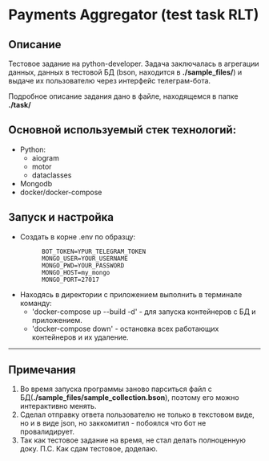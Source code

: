 # Payments Aggregator (test task RLT)

## Описание
Тестовое задание на python-developer. Задача заключалась в агрегации данных, данных в тестовой БД 
(bson, находится в **./sample_files/**) и выдаче их пользователю через интерфейс телеграм-бота.

Подробное описание задания дано в файле, находящемся в папке **./task/**


## Основной используемый стек технологий:

- Python:
  - aiogram
  - motor
  - dataclasses
- Mongodb
- docker/docker-compose

## Запуск и настройка
- Создать в корне .env по образцу:
  ```plaintext
        BOT_TOKEN=YPUR_TELEGRAM_TOKEN
        MONGO_USER=YOUR_USERNAME
        MONGO_PWD=YOUR_PASSWORD
        MONGO_HOST=my_mongo
        MONGO_PORT=27017
- Находясь в директории с приложением выполнить в терминале команду:
  - 'docker-compose up --build -d' - для запуска контейнеров с БД и приложением.
  - 'docker-compose down' - остановка всех работающих контейнеров и их удаление.
___

## Примечания
1) Во время запуска программы заново парситься файл с БД(**./sample_files/sample_collection.bson**), 
поэтому его можно интерактивно менять.
2) Сделал отправку ответа пользователю не только в текстовом виде, но и в виде json, но заккомитил - 
побоялся что бот не провалидирует.
3) Так как тестовое задание на время, не стал делать полноценную доку.
П.С. Как сдам тестовое, доделаю.
